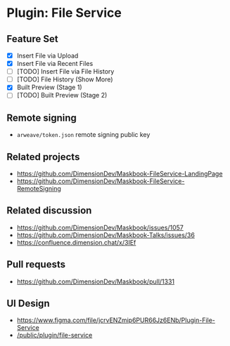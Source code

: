 # Plugin: File Service

## Feature Set

- [x] Insert File via Upload
- [x] Insert File via Recent Files
- [ ] \[TODO\] Insert File via File History
- [ ] \[TODO\] File History (Show More)
- [x] Built Preview (Stage 1)
- [ ] \[TODO\] Built Preview (Stage 2)

## Remote signing

- `arweave/token.json` remote signing public key

## Related projects

- <https://github.com/DimensionDev/Maskbook-FileService-LandingPage>
- <https://github.com/DimensionDev/Maskbook-FileService-RemoteSigning>

## Related discussion

- <https://github.com/DimensionDev/Maskbook/issues/1057>
- <https://github.com/DimensionDev/Maskbook-Talks/issues/36>
- <https://confluence.dimension.chat/x/3IEf>

## Pull requests

- <https://github.com/DimensionDev/Maskbook/pull/1331>

## UI Design

- <https://www.figma.com/file/jcrvENZmip6PUR66Jz6ENb/Plugin-File-Service>
- [/public/plugin/file-service](../../../public/plugin/file-service)
